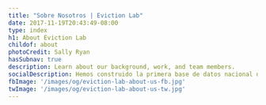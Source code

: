 ```yaml
---
title: "Sobre Nosotros | Eviction Lab"
date: 2017-11-19T20:43:49-08:00
type: index
h1: About Eviction Lab
childof: about
photoCredit: Sally Ryan
hasSubnav: true
description: Learn about our background, work, and team members.
socialDescription: Hemos construido la primera base de datos nacional de desalojos. 
fbImage: '/images/og/eviction-lab-about-us-fb.jpg'
twImage: '/images/og/eviction-lab-about-us-tw.jpg'
---
```


